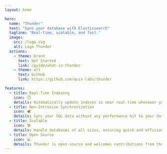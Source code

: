 ```yaml
---
layout: home

hero:
  name: "Thunder"
  text: "Sync your database with Elasticsearch"
  tagline: "Real-time, scalable, and fast."
  image:
    src: /logo.svg
    alt: Logo Thunder
  actions:
    - theme: brand
      text: Get Started
      link: /guide/what-is-thunder
    - theme: alt
      text: GitHub
      link: https://github.com/quix-labs/thunder

features:
  - title: Real-Time Indexing
    icon: ⏱️
    details: Automatically update indexes in near real-time whenever your data changes.
  - title: Non-Intrusive Synchronization
    icon: 🕊️
    details: Sync your SQL data without any performance hit to your database.
  - title: Scalable
    icon: 🛠️
    details: Handle databases of all sizes, ensuring quick and efficient synchronization.
  - title: Open Source
    icon: 💻
    details: Thunder is open-source and welcomes contributions from the community.
---
```

